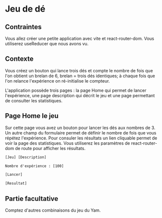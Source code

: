 # Jeu de dé

## Contraintes

Vous allez créer une petite application avec vite et react-router-dom. Vous utiliserez useReducer que nous avons vu.

## Contexte

Vous créez un bouton qui lance trois dés et compte le nombre de fois que l'on obtient un brelan de 6, brelan =  trois dés identiques; à chaque fois que l'on relance l'expérience on ré-initialise le compteur.

L'application possède trois pages : la page Home qui permet de lancer l'expérience, une page description qui décrit le jeu et une page permettant de consulter les statistiques.

## Page Home le jeu

Sur cette page vous avez un bouton pour lancer les dés aux nombres de 3. Un autre champ du formulaire permet de définir le nombre de fois que vous répétez l'expérience. Pour consuler les résultats un lien cliquable permet de voir la page des statistiques. Vous utiliserez les paramètres de react-router-dom de route pour afficher les résultats.

```txt
[Jeu] [Description]

Nombre d'expérience : [100]

[Lancer]

[Resultat] 
```

## Partie facultative

Comptez d'autres combinaisons du jeu du Yam.